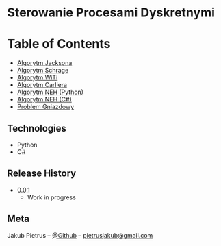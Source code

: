 # Sterowanie Procesami Dyskretnymi

# Table of Contents
  *  [Algorytm Jacksona](https://github.com/pieetrus/SPD/tree/master/jackson-python)
  *  [Algorytm Schrage](https://github.com/pieetrus/SPD/tree/master/schrage-C%23)
  *  [Algorytm WiTi](https://github.com/pieetrus/SPD/tree/master/witi-python)
  *  [Algorytm Carliera](https://github.com/pieetrus/SPD/tree/master/carlier-python)
  *  [Algorytm NEH (Python)](https://github.com/pieetrus/SPD/tree/master/neh-python)
  *  [Algorytm NEH (C#)](https://github.com/pieetrus/SPD/tree/master/neh-C%23)
  *  [Problem Gniazdowy](https://github.com/pieetrus/SPD/tree/master/job-shop-python)
  
## Technologies
- Python
- C#

## Release History
* 0.0.1
    * Work in progress

## Meta

Jakub Pietrus – [@Github](https://github.com/pieetrus) – pietrusjakub@gmail.com  <br>
